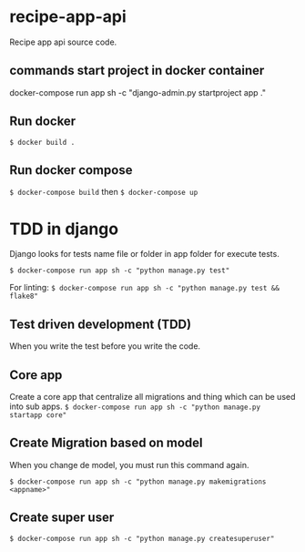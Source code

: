 # recipe-app-api

Recipe app api source code.

## commands start project in docker container

docker-compose run app sh -c "django-admin.py startproject app ."

## Run docker

`$ docker build .`

## Run docker compose

`$ docker-compose build` then `$ docker-compose up`

# TDD in django

Django looks for tests name file or folder in app folder for execute tests.

`$ docker-compose run app sh -c "python manage.py test"`

For linting:
`$ docker-compose run app sh -c "python manage.py test && flake8"`

## Test driven development (TDD)

When you write the test before you write the code.

## Core app

Create a core app that centralize all migrations and thing which can be used into sub apps.
`$ docker-compose run app sh -c "python manage.py startapp core"`

## Create Migration based on model

When you change de model, you must run this command again.

`$ docker-compose run app sh -c "python manage.py makemigrations <appname>"`

## Create super user

`$ docker-compose run app sh -c "python manage.py createsuperuser"`
